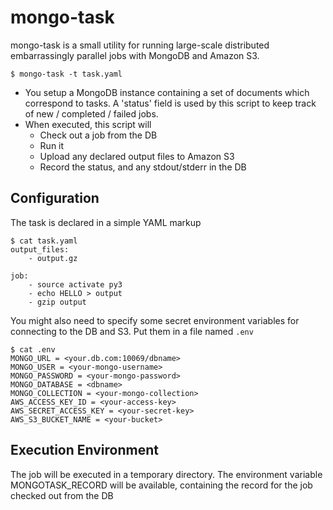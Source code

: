 mongo-task
==========

mongo-task is a small utility for running large-scale distributed embarrassingly
parallel jobs with MongoDB and Amazon S3.

```
$ mongo-task -t task.yaml
```

- You setup a MongoDB instance containing a set of documents which correspond
  to tasks. A 'status' field is used by this script to keep track of
  new / completed / failed jobs.
- When executed, this script will
   - Check out a job from the DB
   - Run it
   - Upload any declared output files to Amazon S3
   - Record the status, and any stdout/stderr in the DB

Configuration
-------------

The task is declared in a simple YAML markup

```
$ cat task.yaml
output_files:
    - output.gz

job:
    - source activate py3
    - echo HELLO > output
    - gzip output
```

You might also need to specify some secret environment variables for connecting
to the DB and S3. Put them in a file named `.env`

```
$ cat .env
MONGO_URL = <your.db.com:10069/dbname>
MONGO_USER = <your-mongo-username>
MONGO_PASSWORD = <your-mongo-password>
MONGO_DATABASE = <dbname>
MONGO_COLLECTION = <your-mongo-collection>
AWS_ACCESS_KEY_ID = <your-access-key>
AWS_SECRET_ACCESS_KEY = <your-secret-key>
AWS_S3_BUCKET_NAME = <your-bucket>
```

Execution Environment
---------------------
The job will be executed in a temporary directory. The environment variable
MONGOTASK_RECORD will be available, containing the record for the job checked
out from the DB



